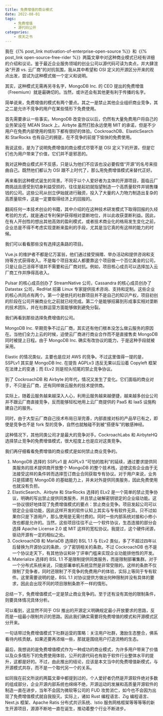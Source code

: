 ```yaml
---
title: 免费增值的商业模式
date: 2022-08-01
tags:
    - 免费增值
    - 源代码公开
categories:
    - 夜天之书
---
```


我在《{% post_link motivation-of-enterprise-open-source %}》和《{% post_link open-source-free-rider %}》两篇文章中对这种商业模式已经有详细的介绍和议论。鉴于最近企业服务领域的创业公司以源代码可读为卖点，并大肆渲染“开源 vs. 云厂商”的对抗氛围，我从其中希望和 OSI 定义的开源区分开来的观点出发，尝试为这种模式做一个定义和说明。

<!-- more -->

其实，这种模式无需再另寻名字，MongoDB Inc. 的 CEO 提出的免费增值（Freemium）就是最确切的。当然，或许还会有其他更有利于传播的名字。

简单说来，免费增值的模式有两个要点。其之一是禁止其他企业组织商业竞争，其之二是允许不竞争的用户在某些情形下免费使用。

首先需要承认一些事实。MongoDB 改变协议以后，仍然有大量免费用户将自己的业务架设在 MEAN Stack 上。Airbyte 虽然打脸永远使用 MIT 的承诺，但是不少用户在免费内部使用的情形下都有很好的体验。CockroachDB、ElasticSearch 和 StarRocks 也有自己的拥趸，在不竞争的前提下愉快的免费使用。

我说这些，是为了说明免费增值的商业模式尽管不是 OSI 定义下的开源，但是它们也为用户带来了价值，它们并不是邪恶的。

我对这种商业模式并不反感，只是认为他们不应该也没必要假借“开源”的名号来扭曲自己。既然他们都认为 OSI 跟不上时代了，那么用免费增值模式来替代正好。

再来看到这种模式诞生的背景。不同于以个人爱好者为主体的开源项目，面临云厂商挑战且感受到切身利益受损的，往往是起初就指望制造一个高质量软件并销售赚钱的公司。这些公司从创立伊始就进行融资，投入了大量的人力物力制造出复杂的高质量软件，这是一定要取得经济上的回报的。

翻阅任何一本技术创业的书籍，其中介绍的在这种技术研发模式下取得回报的久经考验的方式，就是通过专利保护获得相对垄断地位，并以此收获垄断利益。因此，在有人开创性的想出其他高效的盈利模式，或者技术商业化的格局发生变化之前，企业总是不得不考虑实现垄断来盈利的手段，尤其是当它真的有这样的能力的时候。

我们可以看看那些没有选择这条路的项目。

Vue.js 的维护者不都是亿万富翁，他们通过接受捐赠、举办活动和提供咨询和支持等方式获得收入。不是每个项目发起人都要靠这个项目做一个百亿美金的公司，只是让自己活得不错并不需要和云厂商对抗。例如，项目核心成员可以选择加入云厂商工作并挣得高收入。

Pulsar 的核心成员创办了 StreamNative 公司，Cassandra 的核心成员创办了 Datastax 公司，RedHat 招募 Linux 专家提供技术咨询、支持和定制。这些企业的核心共同点有两个。第一个是依托的社群项目并不是自己的知识产权，项目初创的阶段在公司开展商业化之前就已经完成。第二个是能够招募到形成事实相对垄断的技术团队，并在社群运营方面能够做到避免分裂。

我们再看到那些选择免费增值的公司。

MongoDB Inc. 早期竞争不过云厂商，其实还有他们根本没怎么做云服务的原因在。当他们全力上云的时候，迫使云厂商进行商业合作而不是直接售卖 MongoDB 同时被提上日程。由于 MongoDB Inc. 确实有改协议的能力，于是这种手段就被采用。

Elastic 的情况类似，主要也是应对 AWS 的竞争。不过这里值得一提的是，SSPLv1 其实是 MongoDB Inc. 在提告 AGPLv3 违反无果以后沿着 Copyleft 框架在法律上的变通；而 ELv2 则是彻头彻尾的禁止竞争协议。

到了 CockroachDB 和 Airbyte 的年代，情况又发生了变化。它们面临的商业对手，不只是云厂商，还有同样做云服务的技术提供商。

实际上，随着云服务越来越深入人心，利用云服务越来越便捷，越来越多创业公司并不跟云厂商直接竞争，反而能够轻松地用上云厂商提供的 PaaS 和 IaaS 设施构建自己的服务。

同时，由于大型云厂商自己技术布局日渐完善，内部直接对标的产品早已有之，即使是竞争也不是 fork 型的竞争，自然也就触碰不到被“搭便车”的敏感神经。

这种情况下，其他同类公司才是最大的竞争对手。CockroachLabs 和 AirbyteHQ 选择禁止竞争的免费增值模式，很大程度上也是应对这类竞争。

我们再仔细看看免费增值的商业模式是如何禁止商业竞争的。

1. MongoDB 选择的 SSPLv1 是 AGPLv3 “可怕的胜利”的延续，通过要求提供同类服务的技术提供商开放整个 MongoDB 的整个技术栈，迫使这些企业由于无法接受这样的条件转而选择签订商业合同获取专有协议。对于用户来说，业务只是搭建在 MongoDB 的基础能力上，并未对外提供同类服务，因此免费使用也就没有负担。
2. ElasticSearch、Airbyte 和 StarRocks 选择的 ELv2 是一个简单的禁止竞争协议，明确的写出禁止提供同类服务，并且禁止破解密钥锁定的企业级功能。这一协议很好地体现了免费增值模式的要点：禁止商业竞争。项目发起公司可以锁定企业级功能，因此这样开发的软件认知上其实与专有软件无异。只不过如果你只是下游用户，那么使用是无需付费的。同时一些内部系统对接和小修小改也都是允许的。当然，这些项目往往不止一个软件协议，生态连接的部分会选择 Apache License 2.0 或 MIT 这样的宽松协议。我提过，这个硬件闭源，驱动开源有一定的相似之处。
3. CockroachDB 和 MariaDB 选择的 BSL 1.1 与 ELv2 类似，多了不超过四年以后替换为开源协议的条款，少了密钥相关的条款。不过 CockroachDB 也不是一个协议走天下，有其他协议和补丁评审门槛来实现企业功能排他性的开发。
4. Materialize 选择的 BSL 1.1 不是限制提供同类服务，而是限制部署集群。对于一个分布式系统来说，只能部署单机系统显然是非常受限的。这样的条款不仅限制了竞争者，同时还限制了不竞争的免费用户的体验，实际上等同于专有软件。这里需要说明的是，BSL 1.1 对协议提供方做出何种限制并没有具体的要求，因此会出现不同的项目限制条款不一样的情形。

总结一下，免费增值模式一定是禁止商业竞争的。至于还有没有其他的限制条件，则要具体情况具体分析。

可以看到，这显然不同于 OSI 推出的开源定义明确规定最小开放要求的思路，反而是一组最小限制共识的思路。因此我们确实需要将免费增值的模式和开源模式区分开来。

一句话带过免费增值模式下社群运营的策略：关注用户社群，激励生态整合，佛系看待内核贡献。如果还要再浓缩一些，那就是围绕用户打造流畅的生态。

最后，我想说的是免费增值模式作为一种成功的商业模式，为许多用户带来了价值以及众多情形下的免费使用体验，公开的源代码也有助于软件行业整体水平的提升，这都是好的。不过，由此推出的结论，应该是本文当中的免费增值新模式，与开源模式共存，而不是一个取代另一个的关系。

如同我在前文所说的两篇文章中都提到过的，个人爱好者仍然是开源软件绝对多数的组成部分，企业开源内部系统也绵绵不绝，开源运动的发展和高质量开源软件的制造一直在进步，当年不会因为微软等公司的 FUD 攻势消亡，如今也不会因为出现了免费增值模式就自我毁灭。实际上，诸如 Rust 编程语言、Zig 编程语言、Next.js 框架、Apache Ratis 分布式共识系统、Istio 服务网格框架等等等等的新生开源项目，源源不断地一直在诞生，推动着整个行业不断进步。
